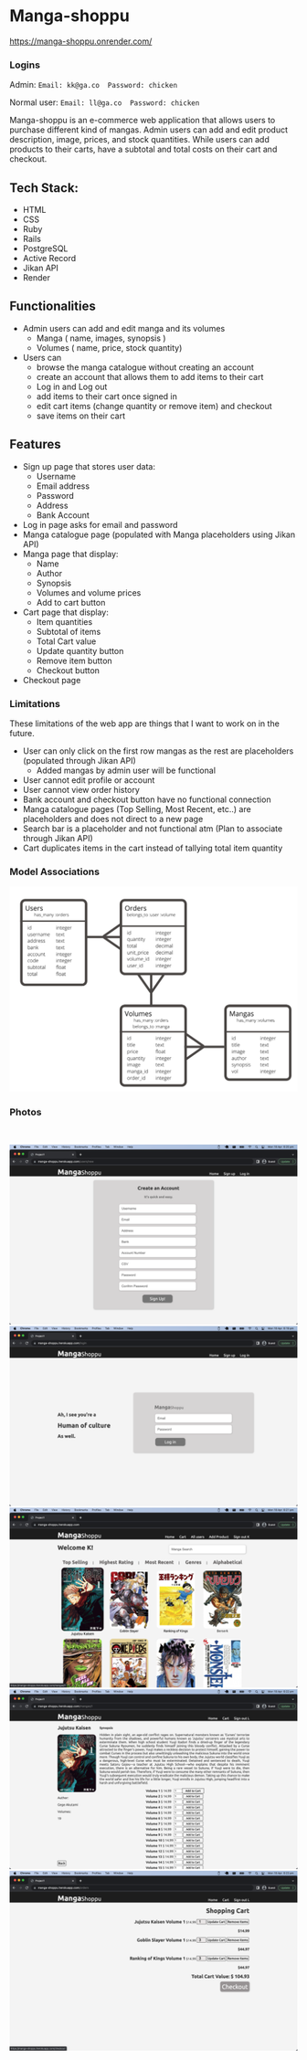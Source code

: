 # Manga-shoppu  
https://manga-shoppu.onrender.com/

### Logins
Admin:
`Email: kk@ga.co 
Password: chicken`

Normal user:
`Email: ll@ga.co 
Password: chicken`

Manga-shoppu is an e-commerce web application that allows users to purchase different kind of mangas. Admin users can add and edit product description, image, prices, and stock quantities. While users can add products to their carts, have a subtotal and total costs on their cart and checkout. 

## Tech Stack:
* HTML
* CSS
* Ruby
* Rails
* PostgreSQL
* Active Record
* Jikan API
* Render

## Functionalities
* Admin users can add and edit manga and its volumes
    - Manga ( name, images, synopsis )
    - Volumes ( name, price, stock quantity)
* Users can
    - browse the manga catalogue without creating an account
    - create an account that allows them to add items to their cart
    - Log in and Log out
    - add items to their cart once signed in
    - edit cart items (change quantity or remove item) and checkout
    - save items on their cart

## Features

* Sign up page that stores user data:
    - Username
    - Email address
    - Password
    - Address
    - Bank Account
* Log in page asks for email and password
* Manga catalogue page (populated with Manga placeholders using Jikan API)
* Manga page that display:
    - Name
    - Author
    - Synopsis
    - Volumes and volume prices
    - Add to cart button
* Cart page that display:
    - Item quantities
    - Subtotal of items
    - Total Cart value 
    - Update quantity button
    - Remove item button
    - Checkout button
* Checkout page

### Limitations
These limitations of the web app are things that I want to work on in the future. 

* User can only click on the first row mangas as the rest are placeholders (populated through Jikan API)
    - Added mangas by admin user will be functional
* User cannot edit profile or account
* User cannot view order history
* Bank account and checkout button have no functional connection
* Manga catalogue pages (Top Selling, Most Recent, etc..) are placeholders and does not direct to a new page
* Search bar is a placeholder and not functional atm (Plan to associate through Jikan API)
* Cart duplicates items in the cart instead of tallying total item quantity

### Model Associations

![Associations](app/assets/images/MA.png)


### Photos

<img src="app/assets/images/SS1.pn" width="100" alt="">

![SignUp](app/assets/images/SS1.png)
![Login](app/assets/images/SS2.png)
![Browse](app/assets/images/SS3.png)
![Manga](app/assets/images/SS4.png)
![Cart](app/assets/images/SS5.png)
